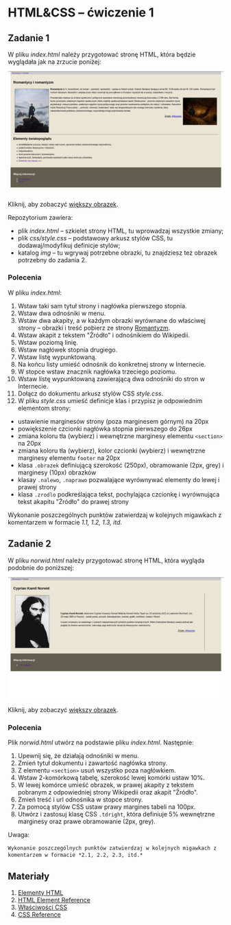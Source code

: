 # HTML&CSS – ćwiczenie 1

## Zadanie 1

W pliku *index.html* należy przygotować stronę HTML, która będzie wyglądała jak
na zrzucie poniżej:

![Strona główna](img/index.png)

Kliknij, aby zobaczyć [większy obrazek](img/index.png).

Repozytorium zawiera:

* plik *index.html* – szkielet strony HTML, tu wprowadzaj wszystkie zmiany;
* plik *css/style.css* – podstawowy arkusz stylów CSS, tu dodawaj/modyfikuj definicje stylów;
* katalog *img* – tu wgrywaj potrzebne obrazki, tu znajdziesz też obrazek potrzebny do zadania 2.

### Polecenia

W pliku *index.html*:

1. Wstaw taki sam tytuł strony i nagłówka pierwszego stopnia.
1. Wstaw dwa odnośniki w menu.
1. Wstaw dwa akapity, a w każdym obrazki wyrównane do właściwej strony – obrazki i treść pobierz ze strony [Romantyzm](https://pl.wikipedia.org/wiki/Romantyzm).
1. Wstaw akapit z tekstem "Źródło" i odnośnikiem do Wikipedii.
1. Wstaw poziomą linię.
1. Wstaw nagłówek stopnia drugiego.
1. Wstaw listę wypunktowaną.
1. Na końcu listy umieść odnośnik do konkretnej strony w Internecie.
1. W stopce wstaw znacznik nagłówka trzeciego poziomu.
1. Wstaw listę wypunktowaną zawierającą dwa odnośniki do stron w Internecie.
1. Dołącz do dokumentu arkusz stylów CSS *style.css*.
1. W pliku *style.css* umieść definicje klas i przypisz je odpowiednim elementom strony:
  * ustawienie marginesów strony (poza marginesem górnym) na 20px
  * powiększenie czcionki nagłówka stopnia pierwszego do 26px
  * zmiana koloru tła (wybierz) i wewnętrzne marginesy elementu `<section>` na 20px
  * zmiana koloru tła (wybierz), kolor czcionki (wybierz) i wewnętrzne marginesy elementu `footer` na 20px
  * klasa `.obrazek` definiującą szerokość (250px), obramowanie (2px, grey) i marginesy (10px) obrazków
  * klasay `.nalewo`, `.naprawo` pozwalające wyrównywać elementy do lewej i prawej strony
  * klasa `.zrodlo` podkreślająca tekst, pochylająca czcionkę i wyrównująca tekst akapitu "Źródło" do prawej strony

Wykonanie poszczególnych punktów zatwierdzaj w kolejnych migawkach z komentarzem w formacie *1.1, 1.2, 1.3, itd.*

## Zadanie 2

W pliku *norwid.html* należy przygotować stronę HTML, która wygląda podobnie do poniższej:

![Norwid](img/norwid.png)

Kliknij, aby zobaczyć [większy obrazek](img/norwid.png).

### Polecenia

Plik *norwid.html* utwórz na podstawie pliku *index.html*. Następnie:

1. Upewnij się, że działają odnośniki w menu.
1. Zmień tytuł dokumentu i zawartość nagłówka strony.
1. Z elementu `<section>` usuń wszystko poza nagłówkiem.
1. Wstaw 2-komórkową tabelę, szerokość lewej komórki ustaw 10%.
1. W lewej komórce umieść obrazek, w prawej akapity z tekstem pobranym z odpowiedniej strony Wikipedii oraz akapit "Źródło".
1. Zmień treść i url odnośnika w stopce strony.
1. Za pomocą stylów CSS ustaw prawy margines tabeli na 100px.
1. Utwórz i zastosuj klasę CSS `.tdright`, która definiuje 5% wewnętrzne marginesy oraz prawe obramowanie (2px, grey).

Uwaga:

    Wykonanie poszczególnych punktów zatwierdzaj w kolejnych migawkach z komentarzem w formacie *2.1, 2.2, 2.3, itd.*

## Materiały

1. [Elementy HTML](http://webkod.pl/dodatki/html/mapa-html-elementy-atrybuty-wartosci>)
2. [HTML Element Reference](http://www.w3schools.com/tags/default.asp)
3. [Właściwości CSS](http://webkod.pl/kurs-css/wlasciwosci/tekst/text-align)
4. [CSS Reference](http://www.w3schools.com/cssref/default.asp)
